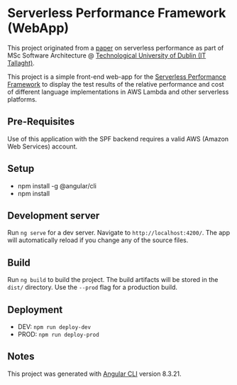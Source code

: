 # Serverless Performance Framework (WebApp)

This project originated from a [paper](https://ieeexplore.ieee.org/abstract/document/8605773) on serverless performance as part of MSc Software Architecture @ [Technological University of Dublin (IT Tallaght)](https://www.it-tallaght.ie).

This project is a simple front-end web-app for the [Serverless Performance Framework](https://github.com/Learnspree/Serverless-Language-Performance-Framework) to display the test results of the relative performance and cost of different language implementations in AWS Lambda and other serverless platforms.

## Pre-Requisites
Use of this application with the SPF backend requires a valid AWS (Amazon Web Services) account.

## Setup
* npm install -g @angular/cli
* npm install

## Development server

Run `ng serve` for a dev server. Navigate to `http://localhost:4200/`. The app will automatically reload if you change any of the source files.

## Build

Run `ng build` to build the project. The build artifacts will be stored in the `dist/` directory. Use the `--prod` flag for a production build.

## Deployment

* DEV: `npm run deploy-dev`
* PROD: `npm run deploy-prod`

## Notes

This project was generated with [Angular CLI](https://github.com/angular/angular-cli) version 8.3.21.